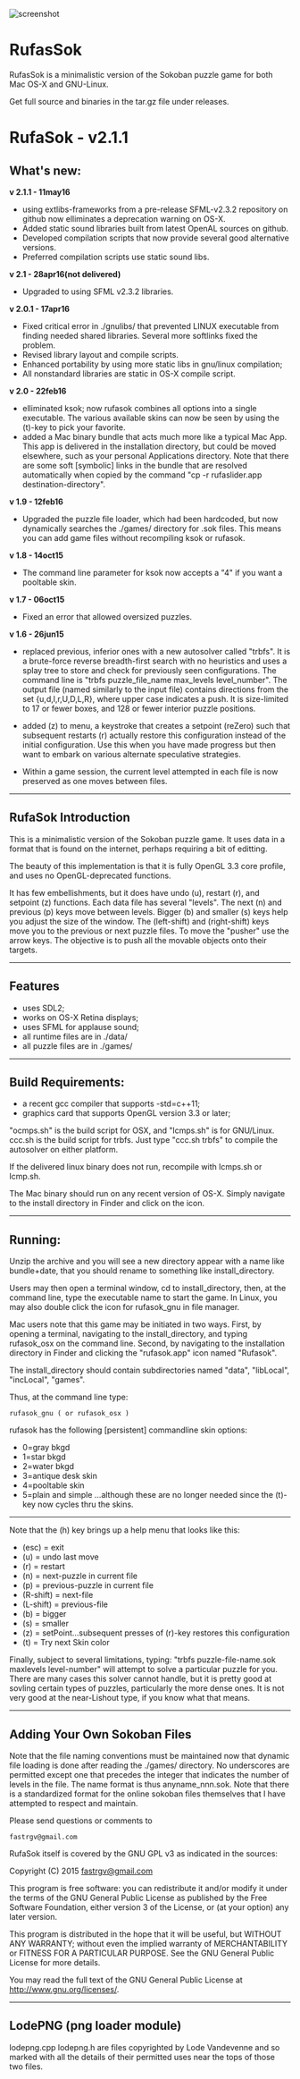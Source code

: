 ![screenshot](https://github.com/fastrgv/RufasSok/blob/master/rsok.png)

# RufasSok
RufasSok is a minimalistic version of the Sokoban puzzle game for both Mac OS-X and GNU-Linux.

Get full source and binaries in the tar.gz file under releases.


# RufaSok - v2.1.1

## What's new:

**v 2.1.1 - 11may16**

* using extlibs-frameworks from a pre-release SFML-v2.3.2 repository on github now elliminates a deprecation warning on OS-X.
* Added static sound libraries built from latest OpenAL sources on github.
* Developed compilation scripts that now provide several good alternative versions.
* Preferred compilation scripts use static sound libs.

**v 2.1 - 28apr16(not delivered)**

* Upgraded to using SFML v2.3.2 libraries.

**v 2.0.1 - 17apr16**

* Fixed critical error in ./gnulibs/ that prevented LINUX executable from finding needed shared libraries.  Several more softlinks fixed the problem.
* Revised library layout and compile scripts.
* Enhanced portability by using more static libs in gnu/linux compilation;
* All nonstandard libraries are static in OS-X compile script.


**v 2.0 - 22feb16**

* elliminated ksok;  now rufasok combines all options into a single executable.  The various available skins can now be seen by using the (t)-key to pick your favorite.
* added a Mac binary bundle that acts much more like a typical Mac App.  This app is delivered in the installation directory, but could be moved elsewhere, such as your personal Applications directory.  Note that there are some soft [symbolic] links in the bundle that are resolved automatically when copied by the command "cp -r rufaslider.app destination-directory".


**v 1.9 - 12feb16**

* Upgraded the puzzle file loader, which had been hardcoded, but now dynamically searches the ./games/ directory for .sok files.  This means you can add game files without recompiling ksok or rufasok.


**v 1.8 - 14oct15**

 * The command line parameter for ksok now accepts a "4" if you want a pooltable skin.

**v 1.7 - 06oct15**

 * Fixed an error that allowed oversized puzzles.

**v 1.6 - 26jun15**

* replaced previous, inferior ones with a new autosolver called "trbfs".  It is a brute-force reverse breadth-first search with no heuristics and uses a splay tree to store and check for previously seen configurations.  The command line is "trbfs puzzle_file_name max_levels level_number".  The output file (named similarly to the input file) contains directions from the set {u,d,l,r,U,D,L,R}, where upper case indicates a push.  It is size-limited to 17 or fewer boxes, and 128 or fewer interior puzzle positions.

* added (z) to menu, a keystroke that creates a setpoint (reZero) such that subsequent restarts (r) actually restore this configuration instead of the initial configuration.  Use this when you have made progress but then want to embark on various alternate speculative strategies.

* Within a game session, the current level attempted in each file is now preserved as one moves between files.


-----------------------------------------------------------------

## RufaSok Introduction

This is a minimalistic version of the Sokoban puzzle game.  It uses data in a format that is found on the internet, perhaps requiring a bit of editting.

The beauty of this implementation is that it is fully OpenGL 3.3 core profile, and uses no OpenGL-deprecated functions.

It has few embellishments, but it does have undo (u), restart (r), and setpoint (z) functions.  Each data file has several "levels".  The next (n) and previous (p) keys move between levels.  Bigger (b) and smaller (s) keys help you adjust the size of the window.  The (left-shift) and (right-shift) keys move you to the previous or next puzzle files.  To move the "pusher" use the arrow keys.  The objective is to push all the movable objects onto their targets.

--------------------------------------------
## Features

* uses SDL2;
* works on OS-X Retina displays;
* uses SFML for applause sound;
* all runtime files are in ./data/
* all puzzle files are in ./games/

----------------------------------------------


## Build Requirements:
* a recent gcc compiler that supports -std=c++11;
* graphics card that supports OpenGL version 3.3 or later;

"ocmps.sh" is the build script for OSX, and "lcmps.sh" is for GNU/Linux.  ccc.sh is the build script for trbfs.  Just type "ccc.sh trbfs" to compile the autosolver on either platform.

If the delivered linux binary does not run, recompile with lcmps.sh or lcmp.sh.

The Mac binary should run on any recent version of OS-X.  Simply navigate to the install directory in Finder and click on the icon.


------------------------------------------------

## Running:

Unzip the archive and you will see a new directory appear with a name like bundle+date, that you should rename to something like install_directory.  

Users may then open a terminal window, cd to install_directory, then, at the command line, type the executable name to start the game.  In Linux, you may also double click the icon for rufasok_gnu in file manager.

Mac users note that this game may be initiated in two ways.  First, by opening a terminal, navigating to the install_directory, and typing rufasok_osx on the command line.  Second, by navigating to the installation directory in Finder and clicking the "rufasok.app" icon named "Rufasok".
 

The install_directory should contain subdirectories named "data", "libLocal", "incLocal", "games".


Thus, at the command line type:

	rufasok_gnu ( or rufasok_osx )

rufasok has the following [persistent] commandline skin options:
* 0=gray bkgd
* 1=star bkgd
* 2=water bkgd
* 3=antique desk skin
* 4=pooltable skin
* 5=plain and simple
...although these are no longer needed since the (t)-key now cycles thru the skins.

-----------------------------------------------------------------

Note that the (h) key brings up a help menu that looks like this:

* (esc) = exit
* (u)   = undo last move
* (r)   = restart
* (n)   = next-puzzle in current file
* (p)   = previous-puzzle in current file
* (R-shift) = next-file
* (L-shift) = previous-file
* (b)   = bigger
* (s)   = smaller
* (z)   = setPoint...subsequent presses of (r)-key restores this configuration
* (t)   = Try next Skin color

Finally, subject to several limitations, typing: "trbfs puzzle-file-name.sok maxlevels level-number" will attempt to solve a particular puzzle for you.  There are many cases this solver cannot handle, but it is pretty good at sovling certain types of puzzles, particularly the more dense ones.  It is not very good at the near-Lishout type, if you know what that means.

-----------------------------------------------------------------

## Adding Your Own Sokoban Files

Note that the file naming conventions must be maintained now that dynamic file loading is done after reading the ./games/ directory.  No underscores are permitted except one that precedes the integer that indicates the number of levels in the file.  The name format is thus anyname_nnn.sok.  Note that there is a standardized format for the online sokoban files themselves that I have attempted to respect and maintain.



Please send questions or comments to

	fastrgv@gmail.com



RufaSok itself is covered by the GNU GPL v3 as indicated in the sources:


 Copyright (C) 2015  <fastrgv@gmail.com>

 This program is free software: you can redistribute it and/or modify
 it under the terms of the GNU General Public License as published by
 the Free Software Foundation, either version 3 of the License, or
 (at your option) any later version.

 This program is distributed in the hope that it will be useful,
 but WITHOUT ANY WARRANTY; without even the implied warranty of
 MERCHANTABILITY or FITNESS FOR A PARTICULAR PURPOSE.  See the
 GNU General Public License for more details.

 You may read the full text of the GNU General Public License
 at <http://www.gnu.org/licenses/>.

-------------------------------------------------

## LodePNG (png loader module)
lodepng.cpp lodepng.h
are files copyrighted by Lode Vandevenne and so marked
with all the details of their permitted uses 
near the tops of those two files.

